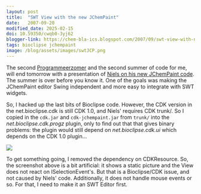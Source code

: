 ```yaml
---
layout: post
title:  "SWT View with the new JChemPaint"
date:   2007-09-20
modified_date: 2025-02-15
doi: 10.59350/cwqb0-3yj62
blogger-link: https://chem-bla-ics.blogspot.com/2007/09/swt-view-with-new-jchempaint.html
tags: bioclipse jchempaint
image: /blog/assets/images/swtJCP.png
---
```


The second [Programmeerzomer](http://programmeerzomer.nl/) and the second summer of code for me, will end tomorrow with a presentation of
[Niels on his new JChemPaint code](http://progz-jchem.blogspot.com/). The summer is over before you know it. One of the goals was
making the JChemPaint editor Swing independent and more easy to integrate with SWT widgets.

So, I hacked up the last bits of Bioclipse code. However, the CDK version in the net.bioclipse.cdk is still CDK 1.0, and Niels'
requires CDK trunk/. So I copied in the `cdk.jar` and `cdk-jchempaint.jar` from `trunk/` into the *net.bioclipse.cdk.progz*
plugin, only to find out that that gives binary problems: the plugin would still depend on *net.bioclipse.cdk.ui* which depends
on the CDK 1.0 plugin...

![](/blog/assets/images/swtJCP.png)

To get something going, I removed the dependency on CDKResource. So, the screenshot above is a bit artificial: it shows a
static picture and the View does not react on ISelectionEvent's. But that is a Bioclipse/CDK issue, and not caused by Niels'
code. Additionally, it does not handle mouse events or so. For that, I need to make it an SWT Editor first.
